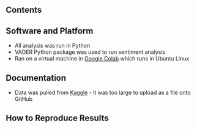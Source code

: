 ## Contents 

## Software and Platform 

* All analysis was run in Python
* VADER Python package was used to run sentiment analysis
* Ran on a virtual machine in [Google Colab](https://colab.research.google.com/) which runs in Ubuntu Linux

## Documentation 

* Data was pulled from [Kaggle](https://www.kaggle.com/datasets/manchunhui/us-election-2020-tweets/code) - it was too large to upload as a file onto GitHub

## How to Reproduce Results 

